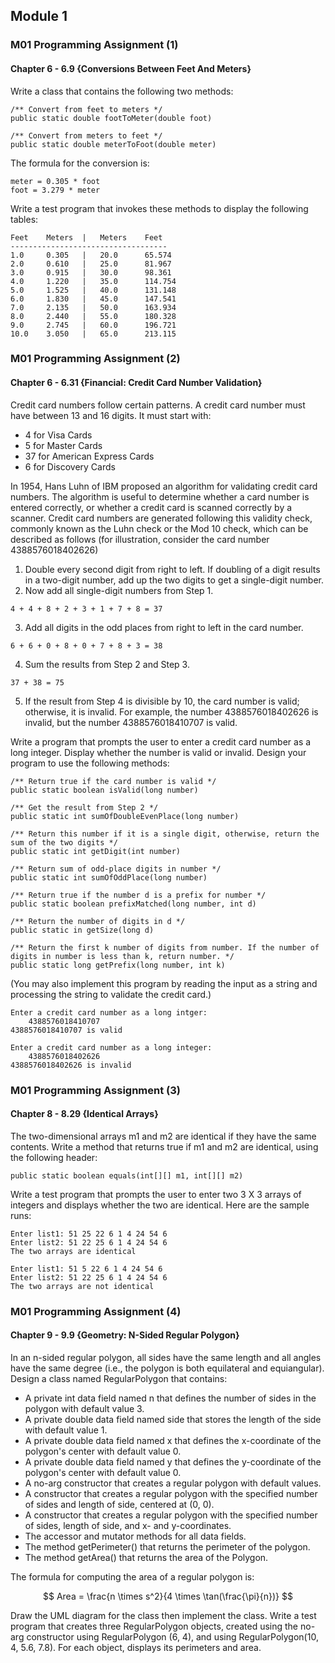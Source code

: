 ## Module 1
### M01 Programming Assignment (1)
#### Chapter 6 - 6.9 {Conversions Between Feet And Meters}
Write a class that contains the following two methods:

```
/** Convert from feet to meters */
public static double footToMeter(double foot)

/** Convert from meters to feet */
public static double meterToFoot(double meter)
```
The formula for the conversion is:
```
meter = 0.305 * foot
foot = 3.279 * meter
```
Write a test program that invokes these methods to display the following tables:
```
Feet    Meters  |   Meters    Feet
-----------------------------------
1.0     0.305   |   20.0      65.574
2.0     0.610   |   25.0      81.967
3.0     0.915   |   30.0      98.361
4.0     1.220   |   35.0      114.754
5.0     1.525   |   40.0      131.148
6.0     1.830   |   45.0      147.541
7.0     2.135   |   50.0      163.934
8.0     2.440   |   55.0      180.328
9.0     2.745   |   60.0      196.721
10.0    3.050   |   65.0      213.115
```

### M01 Programming Assignment (2)
#### Chapter 6 - 6.31 {Financial: Credit Card Number Validation}
Credit card numbers follow certain patterns. A credit card number must have between 13 and 16 digits. It must start with:

- 4 for Visa Cards
- 5 for Master Cards
- 37 for American Express Cards
- 6 for Discovery Cards

In 1954, Hans Luhn of IBM proposed an algorithm for validating credit card numbers. The algorithm is useful to determine whether a card number is entered correctly, or whether a credit card is scanned correctly by a scanner. Credit card numbers are generated following this validity check, commonly known as the Luhn check or the Mod 10 check, which can be described as follows (for illustration, consider the card number 4388576018402626)
1. Double every second digit from right to left. If doubling of a digit results in a two-digit number, add up the two digits to get a single-digit number.
2. Now add all single-digit numbers from Step 1.
```
4 + 4 + 8 + 2 + 3 + 1 + 7 + 8 = 37
```
3. Add all digits in the odd places from right to left in the card number.
```
6 + 6 + 0 + 8 + 0 + 7 + 8 + 3 = 38
```
4. Sum the results from Step 2 and Step 3.
```
37 + 38 = 75
```
5. If the result from Step 4 is divisible by 10, the card number is valid; otherwise, it is invalid. For example, the number 4388576018402626 is invalid, but the number 4388576018410707 is valid.

Write a program that prompts the user to enter a credit card number as a long integer. Display whether the number is valid or invalid. Design your program to use the following methods:
```
/** Return true if the card number is valid */
public static boolean isValid(long number)

/** Get the result from Step 2 */
public static int sumOfDoubleEvenPlace(long number)

/** Return this number if it is a single digit, otherwise, return the sum of the two digits */
public static int getDigit(int number)

/** Return sum of odd-place digits in number */
public static int sumOfOddPlace(long number)

/** Return true if the number d is a prefix for number */
public static boolean prefixMatched(long number, int d)

/** Return the number of digits in d */
public static in getSize(long d)

/** Return the first k number of digits from number. If the number of digits in number is less than k, return number. */
public static long getPrefix(long number, int k)
```
(You may also implement this program by reading the input as a string and processing the string to validate the credit card.)
```
Enter a credit card number as a long intger:
    4388576018410707
4388576018410707 is valid
```
```
Enter a credit card number as a long integer:
    4388576018402626
4388576018402626 is invalid
```

### M01 Programming Assignment (3)
#### Chapter 8 - 8.29 {Identical Arrays}
The two-dimensional arrays m1 and m2 are identical if they have the same contents. Write a method that returns true if m1 and m2 are identical, using the following header:
```
public static boolean equals(int[][] m1, int[][] m2)
```
Write a test program that prompts the user to enter two 3 X 3 arrays of integers and displays whether the two are identical. Here are the sample runs:
```
Enter list1: 51 25 22 6 1 4 24 54 6
Enter list2: 51 22 25 6 1 4 24 54 6
The two arrays are identical
```
```
Enter list1: 51 5 22 6 1 4 24 54 6
Enter list2: 51 22 25 6 1 4 24 54 6
The two arrays are not identical
```

### M01 Programming Assignment (4)
#### Chapter 9 - 9.9 {Geometry: N-Sided Regular Polygon}
In an n-sided regular polygon, all sides have the same length and all angles have the same degree (i.e., the polygon is both equilateral and equiangular). Design a class named RegularPolygon that contains:

- A private int data field named n that defines the number of sides in the polygon with default value 3.
- A private double data field named side that stores the length of the side with default value 1.
- A private double data field named x that defines the x-coordinate of the polygon's center with default value 0.
- A private double data field named y that defines the y-coordinate of the polygon's center with default value 0.
- A no-arg constructor that creates a regular polygon with default values.
- A constructor that creates a regular polygon with the specified number of sides and length of side, centered at (0, 0).
- A constructor that creates a regular polygon with the specified number of sides, length of side, and x- and y-coordinates.
- The accessor and mutator methods for all data fields.
- The method getPerimeter() that returns the perimeter of the polygon.
- The method getArea() that returns the area of the Polygon.

The formula for computing the area of a regular polygon is:

$$
Area = \frac{n \times s^2}{4 \times \tan(\frac{\pi}{n})}
$$

Draw the UML diagram for the class then implement the class. Write a test program that creates three RegularPolygon objects, created using the no-arg constructor using RegularPolygon (6, 4), and using RegularPolygon(10, 4, 5.6, 7.8). For each object, displays its perimeters and area.